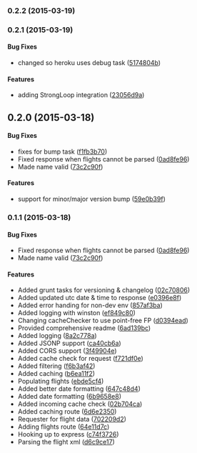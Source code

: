 <a name="0.2.2"></a>
### 0.2.2 (2015-03-19)

<a name="0.2.1"></a>
### 0.2.1 (2015-03-19)

#### Bug Fixes

* changed so heroku uses debug task ([5174804b](https://github.com/stavinski/iom-flights-api.git/commit/5174804b037651da42201f9e92d63a8e9db67794))

#### Features

* adding StrongLoop integration ([23056d9a](https://github.com/stavinski/iom-flights-api.git/commit/23056d9aab5ff35062d6bfa462a0cc948f9ad12f))

<a name="0.2.0"></a>
## 0.2.0 (2015-03-18)

#### Bug Fixes

* fixes for bump task ([f1fb3b70](https://github.com/stavinski/iom-flights-api.git/commit/f1fb3b7087f19cc9f4178f97466c77649d2fe538))
* Fixed response when flights cannot be parsed ([0ad8fe96](https://github.com/stavinski/iom-flights-api.git/commit/0ad8fe968d511eb9a753931e7243bc0c53f68793))
* Made name valid ([73c2c90f](https://github.com/stavinski/iom-flights-api.git/commit/73c2c90f9b5951223c89d21141804db494a6d95b))


#### Features

* support for minor/major version bump ([59e0b39f](https://github.com/stavinski/iom-flights-api.git/commit/59e0b39f865a278c44d38e7bd22157dde4988d95))

<a name="0.1.1"></a>
### 0.1.1 (2015-03-18)


#### Bug Fixes

* Fixed response when flights cannot be parsed ([0ad8fe96](https://github.com/stavinski/iom-flights-api.git/commit/0ad8fe968d511eb9a753931e7243bc0c53f68793))
* Made name valid ([73c2c90f](https://github.com/stavinski/iom-flights-api.git/commit/73c2c90f9b5951223c89d21141804db494a6d95b))


#### Features

* Added grunt tasks for versioning & changelog ([02c70806](https://github.com/stavinski/iom-flights-api.git/commit/02c70806960d4554d8598e5fe82d1cbfed276493))
* Added updated utc date & time to response ([e0396e8f](https://github.com/stavinski/iom-flights-api.git/commit/e0396e8fd098f1a260f073b5f13ac3984da3536e))
* Added error handing for non-dev env ([857af3ba](https://github.com/stavinski/iom-flights-api.git/commit/857af3bae0efd67627bea9cbb6e8ec8504180c86))
* Added logging with winston ([ef849c80](https://github.com/stavinski/iom-flights-api.git/commit/ef849c8022820b0709737d0031f9beaaf5282586))
* Changing cacheChecker to use point-free FP ([d0394ead](https://github.com/stavinski/iom-flights-api.git/commit/d0394ead1444f307743a3500f767c259661a9476))
* Provided comprehensive readme ([6ad139bc](https://github.com/stavinski/iom-flights-api.git/commit/6ad139bc1e331337bc3b0baec7503f9c4ffccda2))
* Added logging ([8a2c778a](https://github.com/stavinski/iom-flights-api.git/commit/8a2c778a94d634b76bc1b0998efe760048b04d3f))
* Added JSONP support ([ca40cb6a](https://github.com/stavinski/iom-flights-api.git/commit/ca40cb6a5d68cd290f1ba66ddcf7f8d3dd87b5db))
* Added CORS support ([3f49904e](https://github.com/stavinski/iom-flights-api.git/commit/3f49904ec6debb38e2847646c1b0d18687e66300))
* Added cache check for request ([f721df0e](https://github.com/stavinski/iom-flights-api.git/commit/f721df0e93676644e62c7cb447514316460473f2))
* Added filtering ([f6b3af42](https://github.com/stavinski/iom-flights-api.git/commit/f6b3af4258b28f73cf3d2af308e1833c63067c3d))
* Added caching ([b6ea11f2](https://github.com/stavinski/iom-flights-api.git/commit/b6ea11f2e6862183312a3f7aa03f857239842113))
* Populating flights ([ebde5cf4](https://github.com/stavinski/iom-flights-api.git/commit/ebde5cf4aeda757ab88273a74359101f05a03ef9))
* Added better date formatting ([647c48d4](https://github.com/stavinski/iom-flights-api.git/commit/647c48d47df4fe5b3e4849390834c8465de16e00))
* Added date formatting ([6b9658e8](https://github.com/stavinski/iom-flights-api.git/commit/6b9658e82eae0e97f2633315b257a86360a60dae))
* Added incoming cache check ([02b704ca](https://github.com/stavinski/iom-flights-api.git/commit/02b704cac5620848c61a552998e5e2f972147841))
* Added caching route ([6d6e2350](https://github.com/stavinski/iom-flights-api.git/commit/6d6e235083f6b0117f376d9637694d54a66e9eaf))
* Requester for flight data ([702209d2](https://github.com/stavinski/iom-flights-api.git/commit/702209d2586787463c5ea79d750b44451940dc7c))
* Adding flights route ([64e11d7c](https://github.com/stavinski/iom-flights-api.git/commit/64e11d7c7c60cc79d1ddebee420a55e529521d72))
* Hooking up to express ([c74f3726](https://github.com/stavinski/iom-flights-api.git/commit/c74f3726141a47d004a403f66df2369ccad45e8d))
* Parsing the flight xml ([d6c9ce17](https://github.com/stavinski/iom-flights-api.git/commit/d6c9ce175719d4b059d4478dab9d45165c018ca6))


